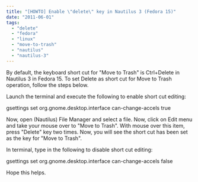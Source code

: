 ```yaml
---
title: "[HOWTO] Enable \"delete\" key in Nautilus 3 (Fedora 15)"
date: "2011-06-01"
tags: 
  - "delete"
  - "fedora"
  - "linux"
  - "move-to-trash"
  - "nautilus"
  - "nautilus-3"
---
```


By default, the keyboard short cut for "Move to Trash" is Ctrl+Delete in Nautilus 3 in Fedora 15. To set Delete as short cut for Move to Trash operation, follow the steps below.

Launch the terminal and execute the following to enable short cut editing:

gsettings set org.gnome.desktop.interface can-change-accels true

Now, open (Nautilus) File Manager and select a file. Now, click on Edit menu and take your mouse over to "Move to Trash". With mouse over this item, press "Delete" key two times. Now, you will see the short cut has been set as the key for "Move to Trash".

In terminal, type in the following to disable short cut editing:

gsettings set org.gnome.desktop.interface can-change-accels false

Hope this helps.
